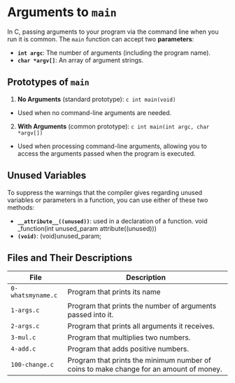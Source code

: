 # Arguments to `main`

In C, passing arguments to your program via the command line when you run it is common. The `main` function can accept two **parameters**:

* **`int argc`**: The number of arguments (including the program name).
* **`char *argv[]`**: An array of argument strings.

## Prototypes of `main`

1. **No Arguments** (standard prototype):
 ```c int main(void)```
- Used when no command-line arguments are needed.

2. **With Arguments** (common prototype):
```c int main(int argc, char *argv[])```
- Used when processing command-line arguments, allowing you to access the arguments passed when the program is executed.

## Unused Variables

To suppress the warnings that the compiler gives regarding unused variables or parameters in a function, you can use either of these two methods:

* **`__attribute__((unused))`**: used in a declaration of a function.
	void _function(int unused_param attribute((unused)))
* **`(void)`**: (void)unused_param; 

## Files and Their Descriptions

| File             | Description                                           |
|------------------|-------------------------------------------------------|
| `0-whatsmyname.c`| Program that prints its name                          |
| `1-args.c`      | Program that prints the number of arguments passed into it. |
| `2-args.c`      | Program that prints all arguments it receives.       |
| `3-mul.c`       | Program that multiplies two numbers.                  |
| `4-add.c`       | Program that adds positive numbers.                   |
| `100-change.c`  | Program that prints the minimum number of coins to make change for an amount of money. |
